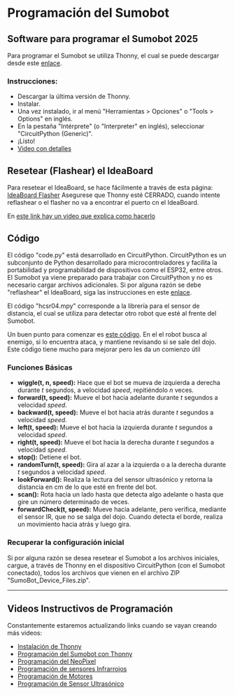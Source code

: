 
# Programación del Sumobot


## Software para programar el Sumobot 2025

Para programar el Sumobot se utiliza Thonny, el cual se puede descargar desde este [enlace](https://thonny.org/).

### Instrucciones:
- Descargar la última versión de Thonny.
- Instalar.
- Una vez instalado, ir al menú "Herramientas > Opciones" o "Tools > Options" en inglés.
- En la pestaña "Intérprete" (o "Interpreter" en inglés), seleccionar "CircuitPython (Generic)".
- ¡Listo!
- [Video con detalles](https://youtu.be/Zc3oaAbVAdc)

##  Resetear (Flashear) el IdeaBoard

Para resetear el IdeaBoard, se hace fácilmente a través de esta página:  [IdeaBoard Flasher](https://crcibernetica.github.io/ideaboard-terminal/) Asegurese que Thonny esté CERRADO, cuando intente reflashear o el flasher no va a encontrar el puerto cn el IdeaBoard.

En [este link hay un video que explica como hacerlo](https://youtu.be/sa7HqL8b7Vo?si=5yNcEPUFerEBaM1g)


## Código

El código "code.py" está desarrollado en CircuitPython. CircuitPython es un subconjunto de Python desarrollado para microcontroladores y facilita la portabilidad y programabilidad de dispositivos como el ESP32, entre otros. El Sumobot ya viene preparado para trabajar con CircuitPython y no es necesario cargar archivos adicionales. Si por alguna razón se debe "reflashear" el IdeaBoard, siga las instrucciones en este [enlace](https://github.com/CRCibernetica/circuitpython-ideaboard/wiki/3.-Installation).

El código "hcsr04.mpy" corresponde a la librería para el sensor de distancia, el cual se utiliza para detectar otro robot que esté al frente del Sumobot.

Un buen punto para comenzar es [este código](https://github.com/Universidad-Cenfotec/Sumobot/blob/main/c%C3%B3digos_de_ejemplo/code_scan.py).  En el el robot busca al enemigo, si lo encuentra ataca, y mantiene revisando si se sale del dojo.  Este código tiene mucho para mejorar pero les da un comienzo útil

### Funciones Básicas

- **wiggle(t, n, speed):** Hace que el bot se mueva de izquierda a derecha durante _t_ segundos, a velocidad _speed_, repitiéndolo _n_ veces.
- **forward(t, speed):** Mueve el bot hacia adelante durante _t_ segundos a velocidad _speed_.
- **backward(t, speed):** Mueve el bot hacia atrás durante _t_ segundos a velocidad _speed_.
- **left(t, speed):** Mueve el bot hacia la izquierda durante _t_ segundos a velocidad _speed_.
- **right(t, speed):** Mueve el bot hacia la derecha durante _t_ segundos a velocidad _speed_.
- **stop():** Detiene el bot.
- **randomTurn(t, speed):** Gira al azar a la izquierda o a la derecha durante _t_ segundos a velocidad _speed_.
- **lookForward():** Realiza la lectura del sensor ultrasónico y retorna la distancia en cm de lo que esté en frente del bot.
- **scan():** Rota hacia un lado hasta que detecta algo adelante o hasta que gire un número determinado de veces.
- **forwardCheck(t, speed):** Mueve hacia adelante, pero verifica, mediante el sensor IR, que no se salga del dojo. Cuando detecta el borde, realiza un movimiento hacia atrás y luego gira.

### Recuperar la configuración inicial

Si por alguna razón se desea resetear el Sumobot a los archivos iniciales, cargue, a través de Thonny en el dispositivo CircuitPython (con el Sumobot conectado), todos los archivos que vienen en el archivo ZIP "SumoBot_Device_Files.zip".

---

## Videos Instructivos de Programación

Constantemente estaremos actualizando links cuando se vayan creando más videos:

- [Instalación de Thonny](https://youtu.be/Zc3oaAbVAdc?si=447Po0KyL_0hDAhJ)
- [Programación del Sumobot con Thonny](https://youtu.be/EOnnslZhL2c?si=rmjno9d8OHmJu21c)
- [Programación del NeoPixel](https://youtu.be/4abUHAFZwrY?si=RmHJYj71lK2cA2_J)
- [Programación de sensores Infrarrojos](https://youtu.be/1eArcnWW8Ek?si=TjnI8ONcFrolIb8A)
- [Programación de Motores](https://youtu.be/UMIWmT1n-kc?si=BwKY2DNXiGDF-0Ws)
- [Programación de Sensor Ultrasónico](https://youtu.be/RwY2lEPkyg8?si=KfbUV8WfN8I7yd2R)
